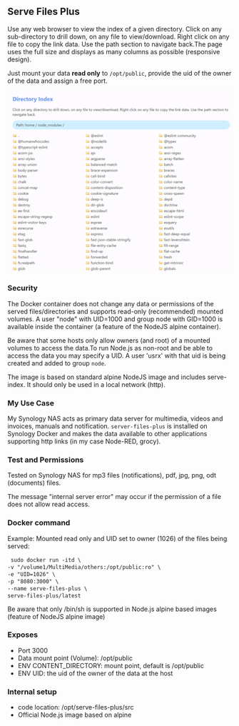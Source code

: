 ## Serve Files Plus

Use any web browser to view the index of a given directory. Click on any sub-directory to drill down, on any file to view/download. Right click on any file to copy the link data. Use the path section to navigate back.The page uses the full size and displays as many columns as possible (responsive design).

Just mount your data **read only** to `/opt/public`, provide the uid of the owner of the data and assign a free port.

![view](./docs/serve-files.png)

### Security

The Docker container does not change any data or permissions of the served files/directories and supports read-only (recommended) mounted volumes. A user "node" with UID=1000 and group node with GID=1000 is available inside the container (a feature of the NodeJS alpine container).

Be aware that some hosts only allow owners (and root) of a mounted volumes to access the data.To run Node.js as non-root and be able to access the data you may specify a UID. A user 'usrx' with that uid is being created and added to group `node`.

The image is based on standard alpine NodeJS image and includes serve-index. It should only be used in a local network (http).

### My Use Case

My Synology NAS acts as primary data server for multimedia, videos and invoices, manuals and notification. `server-files-plus` is installed on Synology Docker and makes the data available to other applications supporting http links (in my case Node-RED, grocy).

### Test and Permissions

Tested on Synology NAS for mp3 files (notifications), pdf, jpg, png, odt (documents) files.

The message "internal server error" may occur if the permission of a file does not allow read access.

### Docker command

Example: Mounted read only and UID set to owner (1026) of the files being served:

```Docker
 sudo docker run -itd \
-v "/volume1/MultiMedia/others:/opt/public:ro" \
-e "UID=1026" \
-p "8080:3000" \
--name serve-files-plus \
serve-files-plus/latest
```

Be aware that only /bin/sh is supported in Node.js alpine based images (feature of NodeJS alpine image)

### Exposes

- Port 3000
- Data mount point (Volume): /opt/public
- ENV CONTENT_DIRECTORY: mount point, default is /opt/public
- ENV UID: the uid of the owner of the data at the host

### Internal setup

- code location: /opt/serve-files-plus/src
- Official Node.js image based on alpine
